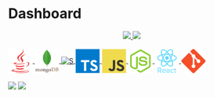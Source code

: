 # Dashboard

<div align="center">
  <a href="https://github.com/luizinhoh2o1">
  <img height="150em" src="https://github-readme-stats.vercel.app/api?username=luizinhoh2o1&show_icons=true&theme=chartreuse-dark&include_all_commits=true&count_private=true"/>
  <img height="150em" src="https://github-readme-stats.vercel.app/api/top-langs/?username=luizinhoh2o1&layout=compact&langs_count=7&theme=chartreuse-dark"/>
</div>
  
<div style="display: inline_block"><br>
  <img align="center" alt="J" height="50" width="50" src="https://raw.githubusercontent.com/devicons/devicon/master/icons/java/java-plain.svg">
  <img align="center" alt="NS" height="50" width="50" src="https://github.com/devicons/devicon/blob/master/icons/mongodb/mongodb-original-wordmark.svg">
  <img align="center" alt="S" height="50" width="50" src="https://static.spigotmc.org/img/spigot-og.png">
  <img align="center" alt="TS" height="50" width="50" src="https://github.com/devicons/devicon/blob/master/icons/typescript/typescript-original.svg">
  <img align="center" alt="JS" height="50" width="50" src="https://github.com/devicons/devicon/blob/master/icons/javascript/javascript-original.svg">
  <img align="center" alt="NJS" height="50" width="50" src="https://github.com/devicons/devicon/blob/master/icons/nodejs/nodejs-original.svg">
  <img align="center" alt="React" height="50" width="50" src="https://github.com/devicons/devicon/blob/master/icons/react/react-original-wordmark.svg">
  <img align="center" alt="Git" height="50" width="50" src="https://github.com/devicons/devicon/blob/master/icons/git/git-original.svg">
  
</div>
<br>
<div>  
  <a href="https://www.linkedin.com/in/alessandro123-mota/" target="_blank"><img src="https://img.shields.io/badge/-LinkedIn-%230077B5?style=for-the-badge&logo=linkedin&logoColor=white" target="_blank"></a> 
  <a href = "mailto:alessandroluizfacul@gmail.com"><img src="https://img.shields.io/badge/-Gmail-%23333?style=for-the-badge&logo=gmail&logoColor=white" target="_blank"></a>
</div>
